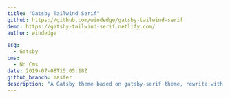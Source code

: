 ```yaml
---
title: "Gatsby Tailwind Serif"
github: https://github.com/windedge/gatsby-tailwind-serif
demo: https://gatsby-tailwind-serif.netlify.com/
author: windedge

ssg:
  - Gatsby
cms:
  - No Cms
date: 2019-07-08T15:05:18Z
github_branch: master
description: "A Gatsby theme based on gatsby-serif-theme, rewrite with Tailwind CSS."
---
```

